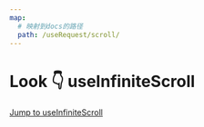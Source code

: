 ```yaml
---
map:
  # 映射到docs的路径
  path: /useRequest/scroll/
---
```


# Look 👇 useInfiniteScroll

<a href="/docs/hooks/en/useInfiniteScroll/" >Jump to useInfiniteScroll</a>
